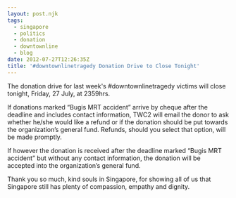 ```yaml
---
layout: post.njk
tags:
  - singapore
  - politics
  - donation
  - downtownline
  - blog
date: 2012-07-27T12:26:35Z
title: '#downtownlinetragedy Donation Drive to Close Tonight'
---
```


The donation drive for last week's #downtownlinetragedy victims will close tonight, Friday, 27 July, at 2359hrs.

If donations marked “Bugis MRT accident” arrive by cheque after the deadline and includes contact information, TWC2 will email the donor to ask whether he/she would like a refund or if the donation should be put towards the organization’s general fund. Refunds, should you select that option, will be made promptly.

If however the donation is received after the deadline marked “Bugis MRT accident” but without any contact information, the donation will be accepted into the organization’s general fund.

Thank you so much, kind souls in Singapore, for showing all of us that Singapore still has plenty of compassion, empathy and dignity.
